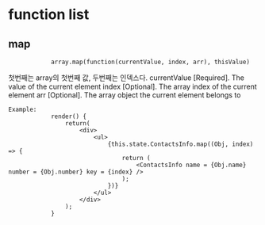 # function list

## map
                array.map(function(currentValue, index, arr), thisValue)

첫번째는 array의 첫번째 값, 두번째는 인덱스다.
currentValue	[Required].
    The value of the current element
index	[Optional].
    The array index of the current element
arr	[Optional].
    The array object the current element belongs to

    Example:
                render() {
                    return(
                        <div>
                            <ul>
                                {this.state.ContactsInfo.map((Obj, index) => {
                                    return (
                                        <ContactsInfo name = {Obj.name} number = {Obj.number} key = {index} />
                                    );
                                })}
                            </ul>
                        </div>
                    );
                }

